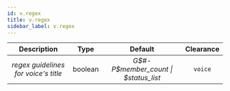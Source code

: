 ```yaml
---
id: v.regex
title: v.regex
sidebar_label: v.regex
---
```


|             Description              |  Type   |                Default                 | Clearance |
| :----------------------------------: | :-----: | :------------------------------------: | :-------: |
| _regex guidelines for voice's title_ | boolean | _G$#-P$member\_count \| $status\_list_ |  `voice`  |